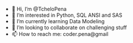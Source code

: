 - 👋 Hi, I’m @TcheloPena
- 👀 I’m interested in Python, SQL ANSI and SAS
- 🌱 I’m currently learning Data Modeling
- 💞️ I’m looking to collaborate on challenging stuff
- 📫 How to reach me: coder.pena@gmail

<!---
TcheloPena/TcheloPena is a ✨ special ✨ repository because its `README.md` (this file) appears on your GitHub profile.
You can click the Preview link to take a look at your changes.
--->

